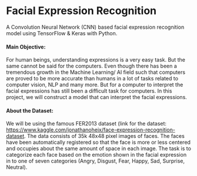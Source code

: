 # Facial Expression Recognition 
A Convolution Neural Network (CNN) based facial expression recognition model using TensorFlow & Keras with Python.

#### Main Objective:
For human beings, understanding expressions is a very easy task. But the same cannot be said for the computers. Even though there has been a tremendous growth in the Machine Learning/ AI field such that computers are proved to be more accurate than humans in a lot of tasks related to computer vision, NLP and many more. But for a computer to interpret the facial expressions has still been a difficult task for computers. In this project, we will construct a model that can interpret the facial expressions.

#### About the Dataset:
We will be using the famous FER2013 dataset (link for the dataset: https://www.kaggle.com/jonathanoheix/face-expression-recognition-dataset. The data consists of 35k 48x48 pixel images of faces. The faces have been automatically registered so that the face is more or less centered and occupies about the same amount of space in each image. The task is to categorize each face based on the emotion shown in the facial expression in to one of seven categories (Angry, Disgust, Fear, Happy, Sad, Surprise, Neutral).
